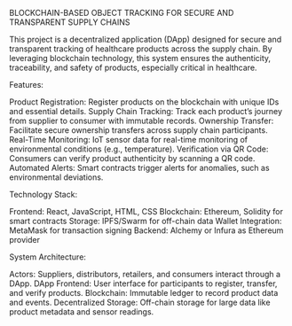 BLOCKCHAIN-BASED OBJECT TRACKING FOR SECURE AND TRANSPARENT SUPPLY CHAINS

This project is a decentralized application (DApp) designed for secure and transparent tracking of healthcare products across the supply chain. By leveraging blockchain technology, this system ensures the authenticity, traceability, and safety of products, especially critical in healthcare.

Features:

Product Registration: Register products on the blockchain with unique IDs and essential details.
Supply Chain Tracking: Track each product’s journey from supplier to consumer with immutable records.
Ownership Transfer: Facilitate secure ownership transfers across supply chain participants.
Real-Time Monitoring: IoT sensor data for real-time monitoring of environmental conditions (e.g., temperature).
Verification via QR Code: Consumers can verify product authenticity by scanning a QR code.
Automated Alerts: Smart contracts trigger alerts for anomalies, such as environmental deviations.

Technology Stack:

Frontend: React, JavaScript, HTML, CSS
Blockchain: Ethereum, Solidity for smart contracts
Storage: IPFS/Swarm for off-chain data
Wallet Integration: MetaMask for transaction signing
Backend: Alchemy or Infura as Ethereum provider

System Architecture:

Actors: Suppliers, distributors, retailers, and consumers interact through a DApp.
DApp Frontend: User interface for participants to register, transfer, and verify products.
Blockchain: Immutable ledger to record product data and events.
Decentralized Storage: Off-chain storage for large data like product metadata and sensor readings.